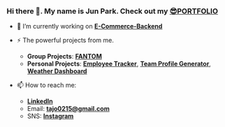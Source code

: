 ### Hi there 👋. My name is Jun Park. Check out my [**😎PORTFOLIO**](https://zzangu0215.github.io/portfolio/)

- 🔭 I’m currently working on [**E-Commerce-Backend**](https://github.com/zzangu0215/e-commerce-backend)
- ⚡ The powerful projects from me.
    - **Group Projects**: [**FANTOM**](https://github.com/zzangu0215/fantom)
    - **Personal Projects**: [**Employee Tracker**](https://github.com/zzangu0215/employee-tracker), [**Team Profile Generator**](https://github.com/zzangu0215/Team-Profile-Generator), [**Weather Dashboard**](https://github.com/zzangu0215/Weather_Dashboard)

- 📫 How to reach me:
    - [**LinkedIn**](https://www.linkedin.com/in/junnyzzangu/)
    - Email: [**tajo0215@gmail.com**](tajo0215@gmail.com)
    - SNS: [**Instagram**](https://www.instagram.com/o0ojunny/)

<!--
**zzangu0215/zzangu0215** is a ✨ _special_ ✨ repository because its `README.md` (this file) appears on your GitHub profile.

Here are some ideas to get you started:

- 🔭 I’m currently working on ...
- 🌱 I’m currently learning ...
- 👯 I’m looking to collaborate on ...
- 🤔 I’m looking for help with ...
- 💬 Ask me about ...
- 📫 How to reach me: ...
- 😄 Pronouns: ...
- ⚡ Fun fact: ...
-->
